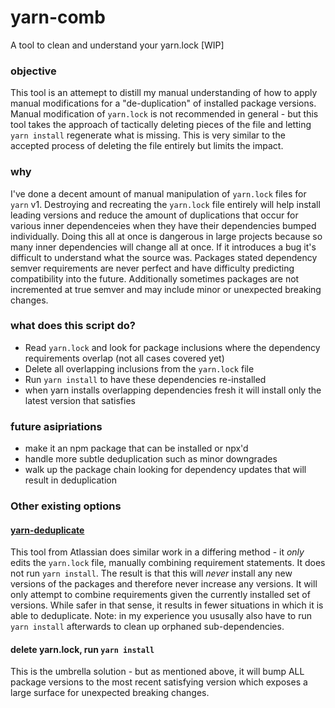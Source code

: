 # yarn-comb
A tool to clean and understand your yarn.lock [WIP]

### objective
This tool is an attemept to distill my manual understanding of how to apply manual modifications for a "de-duplication" of installed package versions. Manual modification of `yarn.lock` is not recommended in general - but this tool takes the approach of tactically deleting pieces of the file and letting `yarn install` regenerate what is missing. This is very similar to the accepted process of deleting the file entirely but limits the impact.

### why
I've done a decent amount of manual manipulation of `yarn.lock` files for `yarn` v1. Destroying and recreating the `yarn.lock` file entirely will help install leading versions and reduce the amount of duplications that occur for various inner dependenceies when they have their dependencies bumped individually. Doing this all at once is dangerous in large projects because so many inner dependencies will change all at once. If it introduces a bug it's difficult to understand what the source was. Packages stated dependency semver requirements are never perfect and have difficulty predicting compatibility into the future. Additionally sometimes packages are not incremented at true semver and may include minor or unexpected breaking changes.

### what does this script do?
- Read `yarn.lock` and look for package inclusions where the dependency requirements overlap (not all cases covered yet)
- Delete all overlapping inclusions from the `yarn.lock` file
- Run `yarn install` to have these dependencies re-installed
- when yarn installs overlapping dependencies fresh it will install only the latest version that satisfies

### future asipriations
- make it an npm package that can be installed or npx'd
- handle more subtle deduplication such as minor downgrades
- walk up the package chain looking for dependency updates that will result in deduplication

### Other existing options
#### [yarn-deduplicate](https://www.npmjs.com/package/yarn-deduplicate)
This tool from Atlassian does similar work in a differing method - it *only* edits the `yarn.lock` file, manually combining requirement statements. It does not run `yarn install`. The result is that this will *never* install any new versions of the packages and therefore never increase any versions. It will only attempt to combine requirements given the currently installed set of versions. While safer in that sense, it results in fewer situations in which it is able to deduplicate. Note: in my experience you ususally also have to run `yarn install` afterwards to clean up orphaned sub-dependencies.
#### delete yarn.lock, run `yarn install`
This is the umbrella solution - but as mentioned above, it will bump ALL package versions to the most recent satisfying version which exposes a large surface for unexpected breaking changes. 
